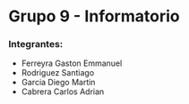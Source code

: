 # Grupo 9 - Informatorio

### Integrantes:

- Ferreyra Gaston Emmanuel
- Rodriguez Santiago
- Garcia Diego Martin
- Cabrera Carlos Adrian
